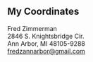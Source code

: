 ## My Coordinates

Fred Zimmerman  
2846 S. Knightsbridge Cir.  
Ann Arbor, MI 48105-9288  
fredzannarbor@gmail.com  
